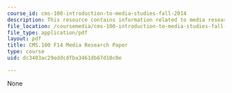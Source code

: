 ```yaml
---
course_id: cms-100-introduction-to-media-studies-fall-2014
description: This resource contains information related to media research paper.
file_location: /coursemedia/cms-100-introduction-to-media-studies-fall-2014/dc3403ac29eddcdfba3461db67d10c0e_MITCMS_100F14_MediaResrch.pdf
file_type: application/pdf
layout: pdf
title: CMS.100 F14 Media Research Paper
type: course
uid: dc3403ac29eddcdfba3461db67d10c0e

---
```

None